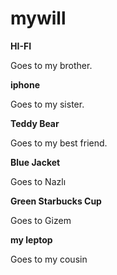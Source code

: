 ﻿# mywill

**HI-FI**

Goes to my brother.

**iphone**

Goes to my sister.


**Teddy Bear**

Goes to my best friend.


**Blue Jacket**

Goes to Nazlı


**Green Starbucks Cup**

Goes to Gizem


**my leptop**

Goes to my cousin

